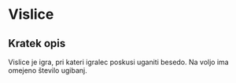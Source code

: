 # Vislice

## Kratek opis

Vislice je igra, pri kateri igralec poskusi uganiti besedo. Na voljo ima omejeno število ugibanj.